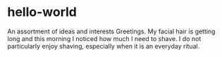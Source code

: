 # hello-world
An assortment of ideas and interests
Greetings. My facial hair is getting long and this morning I noticed how much I need to shave. 
I do not particularly enjoy shaving, especially when it is an everyday ritual.
